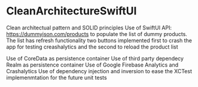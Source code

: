 # CleanArchitectureSwiftUI

Clean architectual pattern and SOLID principles
Use of SwiftUI
API: https://dummyjson.com/products to populate the list of dummy products. The list has refresh functionality
two buttons implemented first to crash the app for testing creashalytics and the second to reload the product list

Use of CoreData as persistence container
Use of third party dependecy Realm as persistence container
Use of Google Firebase Analytics and Crashalytics
Use of dependency injection and inversion to ease the XCTest implemenmtation for the future unit tests
